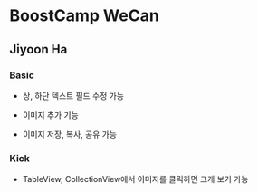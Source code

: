 # BoostCamp WeCan

## Jiyoon Ha

### Basic

- 상, 하단 텍스트 필드 수정 가능

- 이미지 추가 기능

- 이미지 저장, 복사, 공유 가능

### Kick

- TableView, CollectionView에서 이미지를 클릭하면 크게 보기 가능
 
